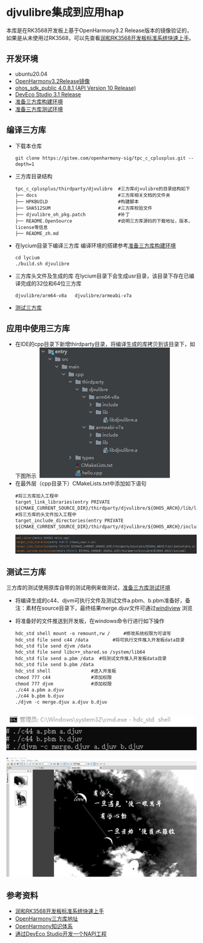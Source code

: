 # djvulibre集成到应用hap
本库是在RK3568开发板上基于OpenHarmony3.2 Release版本的镜像验证的，如果是从未使用过RK3568，可以先查看[润和RK3568开发板标准系统快速上手](https://gitee.com/openharmony-sig/knowledge_demo_temp/tree/master/docs/rk3568_helloworld)。
## 开发环境
- ubuntu20.04
- [OpenHarmony3.2Release镜像](https://gitee.com/link?target=https%3A%2F%2Frepo.huaweicloud.com%2Fopenharmony%2Fos%2F3.2-Release%2Fdayu200_standard_arm32.tar.gz)
- [ohos_sdk_public 4.0.8.1 (API Version 10 Release)](http://download.ci.openharmony.cn/version/Master_Version/OpenHarmony_4.0.8.1/20230608_091016/version-Master_Version-OpenHarmony_4.0.8.1-20230608_091016-ohos-sdk-full.tar.gz)
- [DevEco Studio 3.1 Release](https://contentcenter-vali-drcn.dbankcdn.cn/pvt_2/DeveloperAlliance_package_901_9/81/v3/tgRUB84wR72nTfE8Ir_xMw/devecostudio-windows-3.1.0.501.zip?HW-CC-KV=V1&HW-CC-Date=20230621T074329Z&HW-CC-Expire=315360000&HW-CC-Sign=22F6787DF6093ECB4D4E08F9379B114280E1F65DA710599E48EA38CB24F3DBF2)
- [准备三方库构建环境](../../../lycium/README.md#1编译环境准备)
- [准备三方库测试环境](../../../lycium/README.md#3ci环境准备)
## 编译三方库
- 下载本仓库
  ```
  git clone https://gitee.com/openharmony-sig/tpc_c_cplusplus.git --depth=1
  ```
  
- 三方库目录结构
  ```
  tpc_c_cplusplus/thirdparty/djvulibre  #三方库djvulibre的目录结构如下
  ├── docs                              #三方库相关文档的文件夹
  ├── HPKBUILD                          #构建脚本
  ├── SHA512SUM                         #三方库校验文件
  ├── djvulibre_oh_pkg.patch            #补丁
  ├── README.OpenSource                 #说明三方库源码的下载地址，版本，license等信息
  ├── README_zh.md   
  ```
  
- 在lycium目录下编译三方库
  编译环境的搭建参考[准备三方库构建环境](../../../lycium/README.md#1编译环境准备)
  
  ```
  cd lycium
  ./build.sh djvulibre
  ```
  
- 三方库头文件及生成的库
  在lycium目录下会生成usr目录，该目录下存在已编译完成的32位和64位三方库
  ```
  djvulibre/arm64-v8a   djvulibre/armeabi-v7a
  ```

- [测试三方库](#测试三方库)

## 应用中使用三方库

- 在IDE的cpp目录下新增thirdparty目录，将编译生成的库拷贝到该目录下，如下图所示
&nbsp;![thirdparty_install_dir](pic/djvulibre_install_dir.jpg)
- 在最外层（cpp目录下）CMakeLists.txt中添加如下语句
  ```
  #将三方库加入工程中
  target_link_libraries(entry PRIVATE ${CMAKE_CURRENT_SOURCE_DIR}/thirdparty/djvulibre/${OHOS_ARCH}/lib/libdjvulibre.a)   
  #将三方库的头文件加入工程中
  target_include_directories(entry PRIVATE ${CMAKE_CURRENT_SOURCE_DIR}/thirdparty/djvulibre/${OHOS_ARCH}/include)
  ```
  ![djvulibre_usage](pic/djvulibre_usage.jpg)
## 测试三方库
三方库的测试使用原库自带的测试用例来做测试，[准备三方库测试环境](../../../lycium/README.md#3ci环境准备)

- 将编译生成的c44、djvm可执行文件及测试文件a.pbm、b.pbm准备好，备注：素材在source目录下，最终结果merge.djuv文件可通过[windjview](https://sourceforge.net/projects/windjview/) 浏览

- 将准备好的文件推送到开发板，在windows命令行进行如下操作

  ```
  hdc_std shell mount -o remount,rw /     #修改系统权限为可读写
  hdc_std file send c44 /data         #将可执行文件推入开发板data目录
  hdc_std file send djvm /data
  hdc_std file send libc++_shared.so /system/lib64 
  hdc_std file send a.pbm /data  #将测试文件推入开发板data目录
  hdc_std file send b.pbm /data
  hdc_std shell               #进入开发板
  chmod 777 c44               #添加权限
  chmod 777 djvm              #添加权限
  ./c44 a.pbm a.djuv
  ./c44 b.pbm b.djuv
  ./djvm -c merge.djuv a.djuv b.djuv
  ```

&nbsp;![djvulibre_test](pic/djvulibre_test.jpg)
&nbsp;![djvulibre_test2](pic/djvulibre_test_2.jpg)


## 参考资料
- [润和RK3568开发板标准系统快速上手](https://gitee.com/openharmony-sig/knowledge_demo_temp/tree/master/docs/rk3568_helloworld)
- [OpenHarmony三方库地址](https://gitee.com/openharmony-tpc)
- [OpenHarmony知识体系](https://gitee.com/openharmony-sig/knowledge)
- [通过DevEco Studio开发一个NAPI工程](https://gitee.com/openharmony-sig/knowledge_demo_temp/blob/master/docs/napi_study/docs/hello_napi.md)

